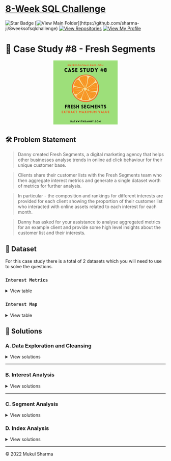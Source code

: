 # [8-Week SQL Challenge](https://8weeksqlchallenge.com/)
![Star Badge](https://img.shields.io/static/v1?label=%F0%9F%8C%9F&message=If%20Useful&style=style=flat&color=BC4E99)
[![View Main Folder](https://img.shields.io/badge/View-Main_Folder-971901?)](https://github.com/sharma-ji/8weeksofsqlchallenge)
[![View Repositories](https://img.shields.io/badge/View-My_Repositories-blue?logo=GitHub)](https://github.com/sharma-ji?tab=repositories)
[![View My Profile](https://img.shields.io/badge/View-My_Profile-green?logo=GitHub)](https://github.com/sharma-ji)


# 🍊 Case Study #8 - Fresh Segments
<p align="center">
<img src="/IMG/org-8.png" width=40% height=40%>


## 🛠️ Problem Statement

> Danny created Fresh Segments, a digital marketing agency that helps other businesses analyse trends in online ad click behaviour for their unique customer base.

> Clients share their customer lists with the Fresh Segments team who then aggregate interest metrics and generate a single dataset worth of metrics for further analysis.

> In particular - the composition and rankings for different interests are provided for each client showing the proportion of their customer list who interacted with online assets related to each interest for each month.

> Danny has asked for your assistance to analyse aggregated metrics for an example client and provide some high level insights about the customer list and their interests.

## 📂 Dataset
For this case study there is a total of 2 datasets which you will need to use to solve the questions.

### **```Interest Metrics```**

<details>
<summary>
View table
</summary>

This table contains information about aggregated interest metrics for a specific major client of Fresh Segments which makes up a large proportion of their customer base.

Each record in this table represents the performance of a specific ```interest_id``` based on the client’s customer base interest measured through clicks and interactions with specific targeted advertising content.

| _month | _year | month_year |	interest_id	| composition |	index_value	| ranking | percentile_ranking |
|--------|-------|------------|-------------|-------------|-------------|---------|--------------------|
| 7	     | 2018	 | 07-2018	  | 32486	    | 11.89	      | 6.19	    | 1	      | 99.86 |
| 7	     | 2018	 | 07-2018	  | 6106	    | 9.93	      | 5.31	    | 2	      | 99.73 |
| 7	     | 2018	 | 07-2018	  | 18923	    | 10.85	      | 5.29	    | 3	      | 99.59 |
| 7	     | 2018	 | 07-2018	  | 6344	    | 10.32	      | 5.1	        | 4 	  | 99.45 |
| 7	     | 2018	 | 07-2018	  | 100	        | 10.77	      | 5.04	    | 5	      | 99.31 |
| 7	     | 2018	 | 07-2018	  | 69	        | 10.82	      | 5.03	    | 6	      | 99.18 |
| 7	     | 2018	 | 07-2018	  | 79	        | 11.21	      | 4.97	    | 7	      | 99.04 |
| 7	     | 2018	 | 07-2018	  | 6111	    | 10.71	      | 4.83	    | 8	      | 98.9 |
| 7	     | 2018	 | 07-2018	  | 6214	    | 9.71	      | 4.83	    | 8	      | 98.9 |
| 7	     | 2018	 | 07-2018	  | 19422	    | 10.11	      | 4.81	    | 10	  | 98.63 |

For example - let’s interpret the first row of the ```interest_metrics``` table together:

| _month | _year | month_year | interest_id	| composition | index_value	| ranking | percentile_ranking | 
|--------|-------|------------|-------------|-------------|-------------|---------|--------------------|
| 7	2018 | 07-2018 | 32486 | 11.89 | 6.19 | 1 | 99.86 |


> In July 2018, the ```composition``` metric is 11.89, meaning that 11.89% of the client’s customer list interacted with the interest ```interest_id = 32486``` - we can link ```interest_id``` to a separate mapping table to find the segment name called “Vacation Rental Accommodation Researchers”

The ```index_value``` is 6.19, means that the ```composition``` value is 6.19x the average composition value for all Fresh Segments clients’ customer for this particular interest in the month of July 2018.

The ```ranking``` and ```percentage_ranking``` relates to the order of ```index_value``` records in each month year.

</details>

### **```Interest Map```**

<details>
<summary>
View table
</summary>

This mapping table links the ```interest_id``` with their relevant interest information. You will need to join this table onto the previous ```interest_details``` table to obtain the ```interest_name``` as well as any details about the summary information.


| id | interest_name | interest_summary	| created_at | last_modified |
|----|---------------|------------------|------------|---------------|
| 1	 | Fitness Enthusiasts | Consumers using fitness tracking apps and websites.	| 2016-05-26 14:57:59 | 2018-05-23 11:30:12
| 2	 | Gamers | Consumers researching game reviews and cheat codes.	| 2016-05-26 14:57:59 | 2018-05-23 11:30:12
| 3	 | Car Enthusiasts | Readers of automotive news and car reviews.	| 2016-05-26 14:57:59 | 2018-05-23 11:30:12
| 4	 | Luxury Retail Researchers | Consumers researching luxury product reviews and gift ideas. | 2016-05-26 14:57:59 | 2018-05-23 11:30:12
| 5	 | Brides & Wedding Planners | People researching wedding ideas and vendors. | 2016-05-26 14:57:59 | 2018-05-23 11:30:12
| 6	 | Vacation Planners | Consumers reading reviews of vacation destinations and accommodations. | 2016-05-26 14:57:59 | 2018-05-23 11:30:13
| 7	 | Motorcycle Enthusiasts | Readers of motorcycle news and reviews. | 2016-05-26 14:57:59 | 2018-05-23 11:30:13
| 8	 | Business News Readers | Readers of online business news content. | 2016-05-26 14:57:59 | 2018-05-23 11:30:12
| 12 | Thrift Store Shoppers | Consumers shopping online for clothing at thrift stores and researching locations. | 2016-05-26 14:57:59 | 2018-03-16 13:14:00
| 13 | Advertising Professionals | People who read advertising industry news. | 2016-05-26 14:57:59 | 2018-05-23 11:30:12
</details>

## 🚀 Solutions
### **A. Data Exploration and Cleansing**

<details>
<summary>
View solutions
</summary>

**Q1. Update the fresh_segments.interest_metrics table by modifying the month_year column to be a date data type with the start of the month**
```sql
ALTER TABLE fresh_segments.interest_metrics
ADD month_year2 DATE;

update fresh_segments.interest_metrics
set month_year2 = date_format(str_to_date(month_year, '%m-%Y'),'%Y-%m-01');
```


**Q2. What is count of records in the fresh_segments.interest_metrics for each month_year value sorted in chronological order (earliest to latest) with the null values appearing first?**
```sql
select month_year2, count(*) from fresh_segments.interest_metrics
group by month_year2
order by month_year2;
```

**Result:**
| month_year2 | count(*) |
|-------------|----------|
| null        | 1        |
| 2018-07-01  | 709      |
| 2018-08-01  | 752      |
| 2018-09-01  | 774      |
| 2018-10-01  | 853      |
| 2018-11-01  | 925      |
| 2018-12-01  | 986      |
| 2019-01-01  | 966      |
| 2019-02-01  | 1072     |
| 2019-03-01  | 1078     |
| 2019-04-01  | 1035     |
| 2019-05-01  | 827      |
| 2019-06-01  | 804      |
| 2019-07-01  | 836      |
| 2019-08-01  | 1062     |

**Q3.  What do you think we should do with these null values in the fresh_segments.interest_metrics**
```sql
SELECT 
 (SUM(CASE WHEN interest_id IS NULL THEN 1 END)*100  /
    COUNT(*)) AS null_pct
FROM fresh_segments.interest_metrics;

DELETE FROM fresh_segments.interest_metrics
WHERE interest_id IS NULL;

SELECT 
 (SUM(CASE WHEN interest_id IS NULL THEN 1 END)*100  /
    COUNT(*)) AS null_pct
FROM fresh_segments.interest_metrics;
```

**Q4. How many interest_id values exist in the fresh_segments.interest_metrics table but not in the fresh_segments.interest_map table? What about the other way around?**
```SQL
with temp_cte as(
select a.*,b.* 
from fresh_segments.interest_metrics a
FULL OUTER JOIN fresh_segments.interest_map b
on a.interest_id = b.id)

select count(*) from temp_cte where id is NULL;
```

**Q5. Summarise the id values in the fresh_segments.interest_map by its total record count in this table**
```sql
SELECT COUNT(*)
FROM fresh_segments.interest_map
```

**Result:**

| count(*) |
|----------|
| 1209     |


**Q6. What sort of table join should we perform for our analysis and why? Check your logic by checking the rows where interest_id = 21246 in your joined output and include all columns from fresh_segments.interest_metrics and all columns from fresh_segments.interest_map except from the id column.**
```sql
select a.*,b.*
from fresh_segments.interest_metrics a
inner join fresh_segments.interest_map b
on a.interest_id = b.id
where a.interest_id = 21246
and a.month_year2 is not NULL;
```

**Result:**

| _month | _year | month_year | interest_id | composition | index_value | ranking | percentile_ranking | month_year2 | id    | interest_name                    | interest_summary                                      | created_at          | last_modified       |
|--------|-------|------------|-------------|-------------|-------------|---------|--------------------|-------------|-------|----------------------------------|-------------------------------------------------------|---------------------|---------------------|
| 4      | 2019  | 04-2019    | 21246       | 1.58        | 0.63        | 1092    | 0.64               | 2019-04-01  | 21246 | Readers of El Salvadoran Content | People reading news from El Salvadoran media sources. | 2018-06-11 17:50:04 | 2018-06-11 17:50:04 |
| 3      | 2019  | 03-2019    | 21246       | 1.75        | 0.67        | 1123    | 1.14               | 2019-03-01  | 21246 | Readers of El Salvadoran Content | People reading news from El Salvadoran media sources. | 2018-06-11 17:50:04 | 2018-06-11 17:50:04 |
| 2      | 2019  | 02-2019    | 21246       | 1.84        | 0.68        | 1109    | 1.07               | 2019-02-01  | 21246 | Readers of El Salvadoran Content | People reading news from El Salvadoran media sources. | 2018-06-11 17:50:04 | 2018-06-11 17:50:04 |
| 1      | 2019  | 01-2019    | 21246       | 2.05        | 0.76        | 954     | 1.95               | 2019-01-01  | 21246 | Readers of El Salvadoran Content | People reading news from El Salvadoran media sources. | 2018-06-11 17:50:04 | 2018-06-11 17:50:04 |
| 12     | 2018  | 12-2018    | 21246       | 1.97        | 0.7         | 983     | 1.21               | 2018-12-01  | 21246 | Readers of El Salvadoran Content | People reading news from El Salvadoran media sources. | 2018-06-11 17:50:04 | 2018-06-11 17:50:04 |
| 11     | 2018  | 11-2018    | 21246       | 2.25        | 0.78        | 908     | 2.16               | 2018-11-01  | 21246 | Readers of El Salvadoran Content | People reading news from El Salvadoran media sources. | 2018-06-11 17:50:04 | 2018-06-11 17:50:04 |
| 10     | 2018  | 10-2018    | 21246       | 1.74        | 0.58        | 855     | 0.23               | 2018-10-01  | 21246 | Readers of El Salvadoran Content | People reading news from El Salvadoran media sources. | 2018-06-11 17:50:04 | 2018-06-11 17:50:04 |
| 9      | 2018  | 09-2018    | 21246       | 2.06        | 0.61        | 774     | 0.77               | 2018-09-01  | 21246 | Readers of El Salvadoran Content | People reading news from El Salvadoran media sources. | 2018-06-11 17:50:04 | 2018-06-11 17:50:04 |
| 8      | 2018  | 08-2018    | 21246       | 2.13        | 0.59        | 765     | 0.26               | 2018-08-01  | 21246 | Readers of El Salvadoran Content | People reading news from El Salvadoran media sources. | 2018-06-11 17:50:04 | 2018-06-11 17:50:04 |
| 7      | 2018  | 07-2018    | 21246       | 2.26        | 0.65        | 722     | 0.96               | 2018-07-01  | 21246 | Readers of El Salvadoran Content | People reading news from El Salvadoran media sources. | 2018-06-11 17:50:04 | 2018-06-11 17:50:04 |


**Q6. Are there any records in your joined table where the month_year value is before the created_at value from the fresh_segments.interest_map table? Do you think these values are valid and why?**
```sql
select a.*,b.*
from fresh_segments.interest_metrics a
inner join fresh_segments.interest_map b
on a.interest_id = b.id
where a.month_year2 < b.created_at
and a.month_year2 is not NULL;
```

**Result:**

> Yes since we started our date with 01 of every MONTH


| _month | _year | month_year | interest_id | composition | index_value | ranking | percentile_ranking | month_year2 | id    | interest_name                                      | interest_summary                                                                                                                                                      | created_at          | last_modified       |
|--------|-------|------------|-------------|-------------|-------------|---------|--------------------|-------------|-------|----------------------------------------------------|-----------------------------------------------------------------------------------------------------------------------------------------------------------------------|---------------------|---------------------|
| 7      | 2018  | 07-2018    | 32704       | 8.04        | 2.27        | 225     | 69.14              | 2018-07-01  | 32704 | Major Airline Customers                            | People visiting sites for major airline brands to plan and view travel itinerary.                                                                                     | 2018-07-06 14:35:04 | 2018-07-06 14:35:04 |
| 7      | 2018  | 07-2018    | 33191       | 3.99        | 2.11        | 283     | 61.18              | 2018-07-01  | 33191 | Online Shoppers                                    | People who spend money online                                                                                                                                         | 2018-07-17 10:40:03 | 2018-07-17 10:46:58 |
| 7      | 2018  | 07-2018    | 32703       | 5.53        | 1.8         | 375     | 48.56              | 2018-07-01  | 32703 | School Supply Shoppers                             | Consumers shopping for classroom supplies for K-12 students.                                                                                                          | 2018-07-06 14:35:04 | 2018-07-06 14:35:04 |
| 7      | 2018  | 07-2018    | 32701       | 4.23        | 1.41        | 483     | 33.74              | 2018-07-01  | 32701 | Womens Equality Advocates                          | People visiting sites advocating for womens equal rights.                                                                                                             | 2018-07-06 14:35:03 | 2018-07-06 14:35:03 |
| 7      | 2018  | 07-2018    | 32705       | 4.38        | 1.34        | 505     | 30.73              | 2018-07-01  | 32705 | Certified Events Professionals                     | Professionals reading industry news and researching products and services for event management.                                                                       | 2018-07-06 14:35:04 | 2018-07-06 14:35:04 |
| 7      | 2018  | 07-2018    | 32702       | 3.56        | 1.18        | 580     | 20.44              | 2018-07-01  | 32702 | Romantics                                          | People reading about romance and researching ideas for planning romantic moments.                                                                                     | 2018-07-06 14:35:04 | 2018-07-06 14:35:04 |
| 8      | 2018  | 08-2018    | 34465       | 3.34        | 2.34        | 12      | 98.44              | 2018-08-01  | 34465 | Toronto Blue Jays Fans                             | People reading news about the Toronto Blue Jays and watching games. These consumers are more likely to spend money on team gear.                                      | 2018-08-15 18:00:04 | 2018-08-15 18:00:04 |
| 8      | 2018  | 08-2018    | 34463       | 3.06        | 2.1         | 36      | 95.31              | 2018-08-01  | 34463 | Boston Red Sox Fans                                | People reading news about the Boston Red Sox and watching games. These consumers are more likely to spend money on team gear.                                         | 2018-08-15 18:00:04 | 2018-08-15 18:00:04 |
| 8      | 2018  | 08-2018    | 34464       | 3           | 1.91        | 57      | 92.57              | 2018-08-01  | 34464 | New York Yankees Fans                              | People reading news about the New York Yankees and watching games. These consumers are more likely to spend money on team gear.                                       | 2018-08-15 18:00:04 | 2018-08-15 18:00:04 |
| 8      | 2018  | 08-2018    | 33959       | 2.54        | 1.86        | 67      | 91.26              | 2018-08-01  | 33959 | Boston Bruins Fans                                 | People reading news about the Boston Bruins and watching games. These consumers are more likely to spend money on team gear.                                          | 2018-08-02 16:05:03 | 2018-08-02 16:05:03 |
| 8      | 2018  | 08-2018    | 34469       | 4.54        | 1.84        | 68      | 91.13              | 2018-08-01  | 34469 | Jazz Festival Enthusiasts                          | People researching and planning to attend jazz music festivals.                                                                                                       | 2018-08-15 18:00:04 | 2018-08-15 18:00:04 |
| 8      | 2018  | 08-2018    | 33971       | 4.92        | 1.81        | 74      | 90.35              | 2018-08-01  | 33971 | Sun Protection Shoppers                            | Consumers comparing brands and shopping for sun protection products.                                                                                                  | 2018-08-02 16:05:05 | 2018-08-02 16:05:05 |
| 8      | 2018  | 08-2018    | 34462       | 2.73        | 1.73        | 97      | 87.35              | 2018-08-01  | 34462 | Baltimore Orioles Fans                             | People reading news about the Baltimore Orioles and watching games. These consumers are more likely to spend money on team gear.                                      | 2018-08-15 18:00:03 | 2018-08-15 18:00:03 |
| 8      | 2018  | 08-2018    | 34082       | 3.45        | 1.7         | 107     | 86.05              | 2018-08-01  | 34082 | New England Patriots Fans                          | People reading news about the New England Patriots and watching games. These consumers are more likely to spend money on team gear.                                   | 2018-08-07 17:10:04 | 2018-08-07 17:10:04 |
| 8      | 2018  | 08-2018    | 34574       | 2.99        | 1.69        | 111     | 85.53              | 2018-08-01  | 34574 | F1 Racing Enthusiasts                              | People visiting websites and reading articles about F1 racing.                                                                                                        | 2018-08-17 10:50:03 | 2018-08-17 10:50:03 |
| 8      | 2018  | 08-2018    | 33960       | 2.68        | 1.67        | 118     | 84.62              | 2018-08-01  | 33960 | Chicago Blackhawks Fans                            | People reading news about the Chicago Blackhawks and watching games. These consumers are more likely to spend money on team gear.                                     | 2018-08-02 16:05:03 | 2018-08-02 16:05:03 |
| 8      | 2018  | 08-2018    | 33967       | 2.85        | 1.63        | 131     | 82.92              | 2018-08-01  | 33967 | New York Rangers Fans                              | People reading news about the New York Rangers and watching games. These consumers are more likely to spend money on team gear.                                       | 2018-08-02 16:05:04 | 2018-08-02 16:05:04 |
| 8      | 2018  | 08-2018    | 34461       | 3.31        | 1.53        | 176     | 77.05              | 2018-08-01  | 34461 | Jazz Music Fans                                    | People reading about jazz music and musicians.                                                                                                                        | 2018-08-15 18:00:03 | 2018-08-15 18:00:03 |
| 8      | 2018  | 08-2018    | 34466       | 2.41        | 1.52        | 182     | 76.27              | 2018-08-01  | 34466 | Detroit Tigers Fans                                | People reading news about the Detroit Tigers and watching games. These consumers are more likely to spend money on team gear.                                         | 2018-08-15 18:00:04 | 2018-08-15 18:00:04 |
| 8      | 2018  | 08-2018    | 33963       | 2.38        | 1.52        | 182     | 76.27              | 2018-08-01  | 33963 | Denver Broncos Fans                                | People reading news about the Denver Broncos and watching games. These consumers are more likely to spend money on team gear.                                         | 2018-08-02 16:05:04 | 2018-08-02 16:05:04 |
| 8      | 2018  | 08-2018    | 33969       | 2.59        | 1.52        | 182     | 76.27              | 2018-08-01  | 33969 | Pittsburgh Penguins Fans                           | People reading news about the Pittsburgh Penguins and watching games. These consumers are more likely to spend money on team gear.                                    | 2018-08-02 16:05:04 | 2018-08-02 16:05:04 |
| 8      | 2018  | 08-2018    | 34077       | 4.52        | 1.5         | 199     | 74.05              | 2018-08-01  | 34077 | Candy Shoppers                                     | Consumers researching candy companies and purchasing candy online.                                                                                                    | 2018-08-07 17:10:03 | 2018-08-07 17:10:03 |
| 8      | 2018  | 08-2018    | 33961       | 2.3         | 1.49        | 205     | 73.27              | 2018-08-01  | 33961 | Detroit Red Wings Fans                             | People reading news about the Detroit Red Wings and watching games. These consumers are more likely to spend money on team gear.                                      | 2018-08-02 16:05:04 | 2018-08-02 16:05:04 |
| 8      | 2018  | 08-2018    | 34459       | 3.32        | 1.48        | 216     | 71.84              | 2018-08-01  | 34459 | Coffee Bean Shoppers                               | Consumers researching coffee brands and purchasing coffee beans.                                                                                                      | 2018-08-15 18:00:03 | 2018-08-15 18:00:03 |
| 8      | 2018  | 08-2018    | 34084       | 2.3         | 1.46        | 228     | 70.27              | 2018-08-01  | 34084 | New York Jets Fans                                 | People reading news about the New York Jets and watching games. These consumers are more likely to spend money on team gear.                                          | 2018-08-07 17:10:04 | 2018-08-07 17:10:04 |
| 8      | 2018  | 08-2018    | 34088       | 3.5         | 1.41        | 260     | 66.1               | 2018-08-01  | 34088 | Soda Drinkers                                      | Consumers researching soda companies and purchasing soda online.                                                                                                      | 2018-08-07 17:10:04 | 2018-08-07 17:10:04 |
| 8      | 2018  | 08-2018    | 34086       | 2.71        | 1.41        | 260     | 66.1               | 2018-08-01  | 34086 | Pittsburgh Steelers Fans                           | People reading news about the Pittsburgh Steelers and watching games. These consumers are more likely to spend money on team gear.                                    | 2018-08-07 17:10:04 | 2018-08-07 17:10:04 |
| 8      | 2018  | 08-2018    | 34468       | 3.49        | 1.36        | 294     | 61.67              | 2018-08-01  | 34468 | Hard Rock Hotel & Casino Trip Planners             | Consumers comparing and booking accommodations at Hard Rock Hotels and Casinos.                                                                                       | 2018-08-15 18:00:04 | 2018-08-15 18:00:04 |
| 8      | 2018  | 08-2018    | 33970       | 2.38        | 1.34        | 313     | 59.19              | 2018-08-01  | 33970 | San Antonio Spurs Fans                             | People reading news about the San Antonio Spurs and watching games. These consumers are more likely to spend money on team gear.                                      | 2018-08-02 16:05:04 | 2018-08-02 16:05:04 |
| 8      | 2018  | 08-2018    | 34467       | 3.39        | 1.32        | 336     | 56.19              | 2018-08-01  | 34467 | Little Rock Trip Planners                          | People researching attractions and accommodations in Little Rock, Arkansas. These consumers are more likely to spend money on flights, hotels, and local attractions. | 2018-08-15 18:00:04 | 2018-08-15 18:00:04 |
| 8      | 2018  | 08-2018    | 33966       | 2.39        | 1.3         | 360     | 53.06              | 2018-08-01  | 33966 | New York Knicks Fans                               | People reading news about the New York Knicks and watching games. These consumers are more likely to spend money on team gear.                                        | 2018-08-02 16:05:04 | 2018-08-02 16:05:04 |
| 8      | 2018  | 08-2018    | 33964       | 2.35        | 1.3         | 360     | 53.06              | 2018-08-01  | 33964 | Milwaukee Bucks Fans                               | People reading news about the Milwaukee Bucks and watching games. These consumers are more likely to spend money on team gear.                                        | 2018-08-02 16:05:04 | 2018-08-02 16:05:04 |
| 8      | 2018  | 08-2018    | 34083       | 2.12        | 1.29        | 371     | 51.63              | 2018-08-01  | 34083 | New York Giants Fans                               | People reading news about the New York Giants and watching games. These consumers are more likely to spend money on team gear.                                        | 2018-08-07 17:10:04 | 2018-08-07 17:10:04 |
| 8      | 2018  | 08-2018    | 34079       | 2.2         | 1.28        | 378     | 50.72              | 2018-08-01  | 34079 | Detroit Lions Fans                                 | People reading news about the Detroit Lions and watching games. These consumers are more likely to spend money on team gear.                                          | 2018-08-07 17:10:03 | 2018-08-07 17:10:03 |
| 8      | 2018  | 08-2018    | 34078       | 3.67        | 1.24        | 413     | 46.15              | 2018-08-01  | 34078 | Cookie Eaters                                      | Consumers researching cookie companies and purchasing cookies online.                                                                                                 | 2018-08-07 17:10:03 | 2018-08-07 17:10:03 |
| 8      | 2018  | 08-2018    | 34087       | 2.01        | 1.24        | 413     | 46.15              | 2018-08-01  | 34087 | San Francisco 49ers Fans                           | People reading news about the San Francisco 49ers and watching games. These consumers are more likely to spend money on team gear.                                    | 2018-08-07 17:10:04 | 2018-08-07 17:10:04 |
| 8      | 2018  | 08-2018    | 33972       | 2.1         | 1.21        | 438     | 42.89              | 2018-08-01  | 33972 | Toronto Raptors Fans                               | People reading news about the Toronto Raptors and watching games. These consumers are more likely to spend money on team gear.                                        | 2018-08-02 16:05:05 | 2018-08-02 16:05:05 |
| 8      | 2018  | 08-2018    | 33965       | 2.23        | 1.15        | 489     | 36.25              | 2018-08-01  | 33965 | Minnesota Timberwolves Fans                        | People reading news about the Minnesota Timberwolves and watching games. These consumers are more likely to spend money on team gear.                                 | 2018-08-02 16:05:04 | 2018-08-02 16:05:04 |
| 8      | 2018  | 08-2018    | 34085       | 1.96        | 1.14        | 500     | 34.81              | 2018-08-01  | 34085 | Oakland Raiders Fans                               | People reading news about the Oakland Raiders and watching games. These consumers are more likely to spend money on team gear.                                        | 2018-08-07 17:10:04 | 2018-08-07 17:10:04 |
| 8      | 2018  | 08-2018    | 34460       | 2.55        | 1.13        | 509     | 33.64              | 2018-08-01  | 34460 | Ice Cream Shoppers                                 | Consumers researching ice cream brands and purchasing ice cream products.                                                                                             | 2018-08-15 18:00:03 | 2018-08-15 18:00:03 |
| 8      | 2018  | 08-2018    | 33968       | 2.15        | 1.12        | 517     | 32.59              | 2018-08-01  | 33968 | Oklahoma City Thunder Fans                         | People reading news about the Oklahoma City Thunder and watching games. These consumers are more likely to spend money on team gear.                                  | 2018-08-02 16:05:04 | 2018-08-02 16:05:04 |
| 8      | 2018  | 08-2018    | 34276       | 2.86        | 1.1         | 541     | 29.47              | 2018-08-01  | 34276 | Romance Movie and TV enthusiasts                   | Consumers researching popular romance movies and TV shows.                                                                                                            | 2018-08-13 13:35:02 | 2018-08-13 13:35:02 |
| 8      | 2018  | 08-2018    | 34081       | 1.73        | 1.07        | 565     | 26.34              | 2018-08-01  | 34081 | Miami Dolphins Fans                                | People reading news about the Miami Dolphins and watching games. These consumers are more likely to spend money on team gear.                                         | 2018-08-07 17:10:03 | 2018-08-07 17:10:03 |
| 8      | 2018  | 08-2018    | 33962       | 1.7         | 1.06        | 578     | 24.64              | 2018-08-01  | 33962 | Chicago Bears Fans                                 | People reading news about the Chicago Bears and watching games. These consumers are more likely to spend money on team gear.                                          | 2018-08-02 16:05:04 | 2018-08-02 16:05:04 |
| 8      | 2018  | 08-2018    | 34471       | 2.59        | 0.95        | 657     | 14.34              | 2018-08-01  | 34471 | Cabin Rental Researchers                           | People researching and booking cabin rentals accommodations.                                                                                                          | 2018-08-15 18:00:04 | 2018-08-15 18:00:04 |
| 8      | 2018  | 08-2018    | 34470       | 2.4         | 0.92        | 675     | 11.99              | 2018-08-01  | 34470 | Drive-In Theater Enthusiasts                       | People researching the history of drive-in theaters and buying movie tickets.                                                                                         | 2018-08-15 18:00:04 | 2018-08-15 18:00:04 |
| 8      | 2018  | 08-2018    | 33958       | 1.88        | 0.73        | 740     | 3.52               | 2018-08-01  | 33958 | Astrology Enthusiasts                              | People reading daily horoscopes and astrology content.                                                                                                                | 2018-08-02 16:05:03 | 2018-08-02 16:05:03 |
| 9      | 2018  | 09-2018    | 35904       | 5.19        | 2.34        | 11      | 98.59              | 2018-09-01  | 35904 | Utility Workwear Shoppers                          | Customers shopping for clothes and shoes from utility workwear brands.                                                                                                | 2018-09-05 18:10:04 | 2018-09-05 18:10:04 |
| 9      | 2018  | 09-2018    | 35903       | 5.23        | 2.14        | 26      | 96.67              | 2018-09-01  | 35903 | Trendy Denim Shoppers                              | Customers shopping for denim from trendsetting brands.                                                                                                                | 2018-09-05 18:10:03 | 2018-09-05 18:10:03 |
| 9      | 2018  | 09-2018    | 35953       | 4.17        | 1.75        | 80      | 89.74              | 2018-09-01  | 35953 | Kitchen and Bath Professionals                     | Professionals reading industry news and researching products and services for kitchen and bathroom construction and design.                                           | 2018-09-06 16:55:03 | 2018-09-06 16:55:03 |
| 9      | 2018  | 09-2018    | 36020       | 4.21        | 1.54        | 151     | 80.64              | 2018-09-01  | 36020 | Architects                                         | Professionals reading industry news and researching architecture products and services.                                                                               | 2018-09-07 15:00:03 | 2018-09-07 15:00:03 |
| 9      | 2018  | 09-2018    | 35905       | 3.49        | 1.4         | 235     | 69.87              | 2018-09-01  | 35905 | Athleisure Shoppers                                | Customers shopping for clothes and accessories from athleisure and fitness brands.                                                                                    | 2018-09-05 18:10:04 | 2018-09-05 18:10:04 |
| 9      | 2018  | 09-2018    | 35906       | 2.74        | 1.26        | 362     | 53.59              | 2018-09-01  | 35906 | MS Information Researchers                         | People researching multiple sclerosis treatments and charities.                                                                                                       | 2018-09-05 18:15:03 | 2018-09-05 18:15:03 |
| 9      | 2018  | 09-2018    | 35932       | 2.03        | 0.84        | 714     | 8.46               | 2018-09-01  | 35932 | Easter Decorations and Candy Shoppers              | Consumers shopping for Easter decorations and candy.                                                                                                                  | 2018-09-06 11:40:04 | 2018-09-14 16:47:29 |
| 9      | 2018  | 09-2018    | 36343       | 1.89        | 0.8         | 736     | 5.64               | 2018-09-01  | 36343 | Computer Processor and Data Center Decision Makers | Professionals reading industry news and researching products and services for computer processing and data center storage.                                            | 2018-09-14 14:35:03 | 2018-09-14 14:35:03 |
| 10     | 2018  | 10-2018    | 37875       | 5.6         | 2.6         | 11      | 98.72              | 2018-10-01  | 37875 | Vermont Trip Planners                              | People researching attractions and accommodations in Vermont. These consumers are more likely to spend money on flights, hotels, and local attractions.               | 2018-10-03 14:15:03 | 2018-10-03 14:15:03 |
| 10     | 2018  | 10-2018    | 38356       | 4.08        | 1.96        | 79      | 90.78              | 2018-10-01  | 38356 | Grateful Dead Fans                                 | People reading about the Grateful Dead, their music, and similar musicians.                                                                                           | 2018-10-11 12:20:04 | 2018-10-11 12:20:04 |
| 10     | 2018  | 10-2018    | 37874       | 4.1         | 1.86        | 111     | 87.05              | 2018-10-01  | 37874 | Spain Trip Planners                                | People researching attractions and accommodations in Spain. These consumers are more likely to spend money on flights, hotels, and local attractions.                 | 2018-10-03 14:15:03 | 2018-10-03 14:15:03 |
| 10     | 2018  | 10-2018    | 37880       | 4.46        | 1.71        | 171     | 80.05              | 2018-10-01  | 37880 | Solitaire Players                                  | People playing solitaire and card games online.                                                                                                                       | 2018-10-03 14:15:04 | 2018-10-03 14:15:04 |
| 10     | 2018  | 10-2018    | 38357       | 3.41        | 1.64        | 215     | 74.91              | 2018-10-01  | 38357 | Jam Band Festival Fans                             | People researching and planning to attend jam band music festivals.                                                                                                   | 2018-10-11 12:20:04 | 2018-10-11 12:20:04 |
| 10     | 2018  | 10-2018    | 38360       | 3.25        | 1.62        | 223     | 73.98              | 2018-10-01  | 38360 | Northeastern Voters                                | People researching voter registration options and political issues for voters in Northeastern states.                                                                 | 2018-10-11 12:20:05 | 2018-10-11 12:20:05 |
| 10     | 2018  | 10-2018    | 38355       | 3.16        | 1.61        | 228     | 73.4               | 2018-10-01  | 38355 | Private Jet Traveler                               | People researching and booking private jet travel accommodations.                                                                                                     | 2018-10-11 12:20:04 | 2018-10-11 12:20:04 |
| 10     | 2018  | 10-2018    | 37883       | 3.63        | 1.58        | 254     | 70.36              | 2018-10-01  | 37883 | Shapewear & Leggings Shoppers                      | Consumers shopping for leggings and shapewear apparel.                                                                                                                | 2018-10-03 14:15:04 | 2018-10-03 14:15:04 |
| 10     | 2018  | 10-2018    | 38353       | 3.53        | 1.55        | 281     | 67.21              | 2018-10-01  | 38353 | Netherlands Trip Planners                          | People researching attractions and accommodations in the Netherlands. These consumers are more likely to spend money on flights, hotels, and local attractions.       | 2018-10-11 12:20:04 | 2018-10-11 12:20:04 |
| 10     | 2018  | 10-2018    | 38368       | 6.76        | 1.55        | 281     | 67.21              | 2018-10-01  | 38368 | Volvo Vehicle Shoppers                             | People researching and comparing Volvo vehicles. These consumers are more likely to spend money on a new or used car.                                                 | 2018-10-11 12:30:03 | 2018-10-11 12:30:03 |
| 10     | 2018  | 10-2018    | 37879       | 4.25        | 1.54        | 291     | 66.04              | 2018-10-01  | 37879 | Chess Enthusiasts                                  | People researching chess techniques and playing chess online.                                                                                                         | 2018-10-03 14:15:04 | 2018-10-03 14:15:04 |
| 10     | 2018  | 10-2018    | 38362       | 3.16        | 1.48        | 338     | 60.56              | 2018-10-01  | 38362 | South Atlantic Voters                              | People researching voter registration options and political issues for voters in South Atlantic states.                                                               | 2018-10-11 12:20:05 | 2018-10-11 12:20:05 |
| 10     | 2018  | 10-2018    | 38364       | 2.73        | 1.46        | 362     | 57.76              | 2018-10-01  | 38364 | Southern Central Voters                            | People researching voter registration options and political issues for voters in Southern Central states.                                                             | 2018-10-11 12:20:05 | 2018-10-11 12:20:05 |
| 10     | 2018  | 10-2018    | 38351       | 3.02        | 1.43        | 393     | 54.14              | 2018-10-01  | 38351 | Xtreme Sports Fans                                 | People reading news about professional xtreme sports and purchasing gear.                                                                                             | 2018-10-11 12:20:04 | 2019-01-16 09:11:30 |
| 10     | 2018  | 10-2018    | 38283       | 3.16        | 1.39        | 425     | 50.41              | 2018-10-01  | 38283 | Womens Subscription Box Shoppers                   | Consumers researching and purchasing subscription boxes for womens products and accessories.                                                                          | 2018-10-10 15:20:04 | 2018-10-10 15:20:04 |
| 10     | 2018  | 10-2018    | 37887       | 3.08        | 1.38        | 430     | 49.82              | 2018-10-01  | 37887 | Gift Givers                                        | Consumers shopping for gift cards and other gifts.                                                                                                                    | 2018-10-03 14:45:03 | 2018-10-03 14:45:03 |
| 10     | 2018  | 10-2018    | 38365       | 2.64        | 1.35        | 470     | 45.16              | 2018-10-01  | 38365 | Midwestern Voters                                  | People researching voter registration options and political issues for voters in Midwestern states.                                                                   | 2018-10-11 12:20:05 | 2018-10-11 12:20:05 |
| 10     | 2018  | 10-2018    | 38354       | 2.71        | 1.34        | 492     | 42.59              | 2018-10-01  | 38354 | Train Travelers                                    | People researching and booking train travel accommodations.                                                                                                           | 2018-10-11 12:20:04 | 2018-10-11 12:20:04 |
| 10     | 2018  | 10-2018    | 38359       | 3.12        | 1.33        | 500     | 41.66              | 2018-10-01  | 38359 | Christian Voters                                   | People researching political issues for Christian voters.                                                                                                             | 2018-10-11 12:20:05 | 2018-10-11 12:20:05 |
| 10     | 2018  | 10-2018    | 37876       | 2.25        | 1.32        | 511     | 40.37              | 2018-10-01  | 37876 | Jamband Fans                                       | People reading about jamband music and culture.                                                                                                                       | 2018-10-03 14:15:03 | 2018-10-03 14:15:03 |
| 10     | 2018  | 10-2018    | 38367       | 2.28        | 1.3         | 537     | 37.34              | 2018-10-01  | 38367 | Tea Party Policy Supporters                        | People researching political issues for Tea Party supporters.                                                                                                         | 2018-10-11 12:20:05 | 2018-10-11 12:20:05 |
| 10     | 2018  | 10-2018    | 38366       | 2.89        | 1.28        | 548     | 36.06              | 2018-10-01  | 38366 | Green Party Policy Supporters                      | People researching political issues for Green Party supporters.                                                                                                       | 2018-10-11 12:20:05 | 2018-10-11 12:20:05 |
| 10     | 2018  | 10-2018    | 37877       | 2.19        | 1.28        | 548     | 36.06              | 2018-10-01  | 37877 | Dallas Mavericks Fans                              | People reading news about the Dallas Mavericks and watching games. These consumers are more likely to spend money on team gear.                                       | 2018-10-03 14:15:03 | 2018-10-03 14:15:03 |
| 10     | 2018  | 10-2018    | 38363       | 2.52        | 1.27        | 562     | 34.42              | 2018-10-01  | 38363 | Southeastern Voters                                | People researching voter registration options and political issues for voters in Southeastern states.                                                                 | 2018-10-11 12:20:05 | 2018-10-11 12:20:05 |
| 10     | 2018  | 10-2018    | 38284       | 2.42        | 1.26        | 570     | 33.49              | 2018-10-01  | 38284 | Portuguese Food Enthusiasts                        | People reading about Portuguese food and researching recipes.                                                                                                         | 2018-10-10 15:20:04 | 2018-10-10 15:20:04 |
| 10     | 2018  | 10-2018    | 37878       | 2.09        | 1.23        | 593     | 30.81              | 2018-10-01  | 37878 | New Orleans Pelicans Fans                          | People reading news about the New Orleans Pelicans and watching games. These consumers are more likely to spend money on team gear.                                   | 2018-10-03 14:15:03 | 2018-10-03 14:15:03 |
| 10     | 2018  | 10-2018    | 37882       | 2.57        | 1.23        | 593     | 30.81              | 2018-10-01  | 37882 | Home Aquarium Enthusiasts                          | Consumers researching or purchasing home aquarium products and services.                                                                                              | 2018-10-03 14:15:04 | 2018-10-03 14:15:04 |
| 10     | 2018  | 10-2018    | 38352       | 2.28        | 1.23        | 593     | 30.81              | 2018-10-01  | 38352 | Lawn and Home Pest Control Researchers             | Consumers researching lawn and home pest control products and techniques.                                                                                             | 2018-10-11 12:20:04 | 2018-10-11 12:20:04 |
| 10     | 2018  | 10-2018    | 37881       | 2.28        | 1.21        | 618     | 27.89              | 2018-10-01  | 37881 | Trivia Enthusiasts                                 | People researching trivia facts and playing trivia games online.                                                                                                      | 2018-10-03 14:15:04 | 2018-10-03 14:15:04 |
| 10     | 2018  | 10-2018    | 38350       | 2.2         | 1.2         | 630     | 26.49              | 2018-10-01  | 38350 | Indian Food Enthusiasts                            | People reading about Indian food and researching recipes.                                                                                                             | 2018-10-11 12:20:04 | 2018-10-11 12:20:04 |
| 10     | 2018  | 10-2018    | 38361       | 2.36        | 1.15        | 676     | 21.12              | 2018-10-01  | 38361 | Mid-Atlantic Voters                                | People researching voter registration options and political issues for voters in Mid-Atlantic states.                                                                 | 2018-10-11 12:20:05 | 2018-10-11 12:20:05 |
| 10     | 2018  | 10-2018    | 38358       | 2.21        | 1.07        | 731     | 14.7               | 2018-10-01  | 38358 | Off the Grid Living Enthusiasts                    | People researching living off the grid and shopping for products and equipment.                                                                                       | 2018-10-11 12:20:04 | 2018-10-11 12:20:04 |
| 11     | 2018  | 11-2018    | 40439       | 5.39        | 2.67        | 9       | 99.03              | 2018-11-01  | 40439 | Ski and Snowboard Apparel Shoppers                 | Consumers shopping for winter clothing from ski and snowboarding apparel brands.                                                                                      | 2018-11-09 15:45:04 | 2018-11-09 15:45:04 |
| 11     | 2018  | 11-2018    | 40183       | 4.88        | 2.37        | 28      | 96.98              | 2018-11-01  | 40183 | Canoeing and Kayaking Enthusiasts                  | People reading about canoeing and kayaking news and destinations.                                                                                                     | 2018-11-02 17:10:04 | 2019-01-16 09:11:30 |
| 11     | 2018  | 11-2018    | 40184       | 3.34        | 1.88        | 109     | 88.25              | 2018-11-01  | 40184 | Scuba Diving Enthusiasts                           | People reading about scuba diving news and destinations.                                                                                                              | 2018-11-02 17:10:04 | 2019-01-16 09:11:30 |
| 11     | 2018  | 11-2018    | 40682       | 2.97        | 1.83        | 130     | 85.99              | 2018-11-01  | 40682 | Ergonomic Office Supplies Shoppers                 | Consumers shopping for ergonomic desk and office supply products.                                                                                                     | 2018-11-14 12:30:04 | 2018-11-14 12:30:04 |
| 11     | 2018  | 11-2018    | 40685       | 2.62        | 1.74        | 173     | 81.36              | 2018-11-01  | 40685 | Rodeo Enthusiasts                                  | People researching and planning to attend local rodeos.                                                                                                               | 2018-11-14 12:30:04 | 2019-01-16 09:11:30 |
| 11     | 2018  | 11-2018    | 40683       | 2.4         | 1.74        | 173     | 81.36              | 2018-11-01  | 40683 | Aviation Enthusiasts                               | People reading about aircrafts and flying and joining aviation communities.                                                                                           | 2018-11-14 12:30:04 | 2018-11-14 12:30:04 |
| 11     | 2018  | 11-2018    | 40190       | 3.02        | 1.62        | 241     | 74.03              | 2018-11-01  | 40190 | Luxury Watch Shoppers                              | Consumers shopping for watches from luxury brands.                                                                                                                    | 2018-11-02 17:10:05 | 2018-11-02 17:10:05 |
| 11     | 2018  | 11-2018    | 40697       | 2.78        | 1.58        | 270     | 70.91              | 2018-11-01  | 40697 | Santa Cruz Trip Planners                           | People researching attractions and accommodations in Santa Cruz. These consumers are more likely to spend money on travel and local attractions.                      | 2018-11-14 12:30:05 | 2018-11-14 12:30:05 |
| 11     | 2018  | 11-2018    | 40437       | 2.74        | 1.56        | 283     | 69.5               | 2018-11-01  | 40437 | Podcast Listeners                                  | People visiting sites about podcasts and reading or listening to content from popular podcasts.                                                                       | 2018-11-09 15:40:05 | 2018-11-09 15:40:05 |
| 11     | 2018  | 11-2018    | 40192       | 3.04        | 1.54        | 308     | 66.81              | 2018-11-01  | 40192 | Rome Trip Planners                                 | People researching attractions and accommodations in Rome. These consumers are more likely to spend money on travel and local attractions.                            | 2018-11-02 17:10:05 | 2018-11-02 17:10:05 |
| 11     | 2018  | 11-2018    | 40525       | 3.33        | 1.5         | 345     | 62.82              | 2018-11-01  | 40525 | Hospital Executives                                | Professionals reading industry news and researching products and services for hospital executives.                                                                    | 2018-11-12 17:30:04 | 2018-11-12 17:30:04 |
| 11     | 2018  | 11-2018    | 40691       | 2.58        | 1.48        | 362     | 60.99              | 2018-11-01  | 40691 | Poetry Readers                                     | People searching online for poetry.                                                                                                                                   | 2018-11-14 12:30:05 | 2018-11-14 12:30:05 |
| 11     | 2018  | 11-2018    | 40191       | 3.21        | 1.48        | 362     | 60.99              | 2018-11-01  | 40191 | Revolutionary War History Buffs                    | People reading about the history of the American Revolutionary War.                                                                                                   | 2018-11-02 17:10:05 | 2018-11-02 17:10:05 |
| 11     | 2018  | 11-2018    | 40690       | 2.17        | 1.48        | 362     | 60.99              | 2018-11-01  | 40690 | Business Book Readers                              | People searching online for books and content about business.                                                                                                         | 2018-11-14 12:30:04 | 2018-11-14 12:30:04 |
| 11     | 2018  | 11-2018    | 40698       | 2.1         | 1.48        | 362     | 60.99              | 2018-11-01  | 40698 | GMC Vehicle Shopper                                | People researching and comparing GMC vehicles. These consumers are more likely to spend money on a new or used car.                                                   | 2018-11-14 12:30:05 | 2018-11-14 12:30:05 |
| 11     | 2018  | 11-2018    | 40688       | 2.2         | 1.47        | 381     | 58.94              | 2018-11-01  | 40688 | Legal News Readers                                 | People reading news about law and the latest legal cases.                                                                                                             | 2018-11-14 12:30:04 | 2018-11-14 12:30:04 |
| 11     | 2018  | 11-2018    | 40436       | 3.02        | 1.47        | 381     | 58.94              | 2018-11-01  | 40436 | Egypt Trip Planners                                | People researching attractions and accommodations in Egypt. These consumers are more likely to spend money on travel and local attractions.                           | 2018-11-09 15:40:05 | 2018-11-09 15:40:05 |
| 11     | 2018  | 11-2018    | 40438       | 2.58        | 1.44        | 409     | 55.93              | 2018-11-01  | 40438 | iPhone Users                                       | Consumers shopping for products and services for their iPhones.                                                                                                       | 2018-11-09 15:40:05 | 2018-11-09 15:40:05 |
| 11     | 2018  | 11-2018    | 40434       | 2.94        | 1.43        | 423     | 54.42              | 2018-11-01  | 40434 | History Buffs                                      | People reading general history facts.                                                                                                                                 | 2018-11-09 15:40:04 | 2018-11-09 15:40:04 |
| 11     | 2018  | 11-2018    | 40700       | 1.94        | 1.42        | 439     | 52.69              | 2018-11-01  | 40700 | Speedway Event Enthusiasts                         | People researching and planning to attend speedway events.                                                                                                            | 2018-11-14 12:30:06 | 2019-01-16 09:11:30 |
| 11     | 2018  | 11-2018    | 40435       | 3.19        | 1.39        | 468     | 49.57              | 2018-11-01  | 40435 | World War One History Buffs                        | People reading about the history of World War I.                                                                                                                      | 2018-11-09 15:40:05 | 2018-11-09 15:40:05 |
| 11     | 2018  | 11-2018    | 40187       | 2.45        | 1.34        | 519     | 44.07              | 2018-11-01  | 40187 | Organic Food Eaters                                | Consumer reading about organic foods and researching organic food recipes.                                                                                            | 2018-11-02 17:10:04 | 2018-11-02 17:10:04 |
| 11     | 2018  | 11-2018    | 40193       | 2.43        | 1.34        | 519     | 44.07              | 2018-11-01  | 40193 | Myrtle Beach Trip Planners                         | People researching attractions and accommodations in Myrtle Beach. These consumers are more likely to spend money on travel and local attractions.                    | 2018-11-02 17:10:05 | 2018-11-02 17:10:05 |
| 11     | 2018  | 11-2018    | 40195       | 3.06        | 1.33        | 531     | 42.78              | 2018-11-01  | 40195 | U.S. History Buffs                                 | People reading about the history of the United States of America.                                                                                                     | 2018-11-02 17:10:05 | 2018-11-02 17:10:05 |
| 11     | 2018  | 11-2018    | 40189       | 2.77        | 1.32        | 545     | 41.27              | 2018-11-01  | 40189 | Native American Culture Enthusiasts                | People reading about Native American culture and traditions.                                                                                                          | 2018-11-02 17:10:04 | 2018-11-02 17:10:04 |
| 11     | 2018  | 11-2018    | 40188       | 2.3         | 1.29        | 580     | 37.5               | 2018-11-01  | 40188 | Civil War History Buff                             | People reading about the history of the American Civil War.                                                                                                           | 2018-11-02 17:10:04 | 2018-11-02 17:10:04 |
| 11     | 2018  | 11-2018    | 40194       | 1.57        | 0.99        | 834     | 10.13              | 2018-11-01  | 40194 | Detroit Pistons Fans                               | People reading news about the Detroit Pistons and watching games. These consumers are more likely to spend money on team gear.                                        | 2018-11-02 17:10:05 | 2018-11-02 17:10:05 |
| 12     | 2018  | 12-2018    | 41548       | 10.46       | 4.42        | 1       | 99.9               | 2018-12-01  | 41548 | Winter Apparel Shoppers                            | Consumers shopping for winter clothing from popular apparel brands.                                                                                                   | 2018-12-03 11:10:04 | 2018-12-03 11:10:04 |
| 12     | 2018  | 12-2018    | 42203       | 6.09        | 3.41        | 2       | 99.8               | 2018-12-01  | 42203 | Fitness Activity Tracker Users                     | People using health and fitness activity trackers.                                                                                                                    | 2018-12-13 20:00:00 | 2019-01-31 12:40:53 |
| 12     | 2018  | 12-2018    | 41854       | 4.54        | 2.92        | 7       | 99.3               | 2018-12-01  | 41854 | Swimming Enthusiasts                               | People reading about swim lessons and swimming competitions.                                                                                                          | 2018-12-07 11:50:04 | 2019-01-16 09:11:30 |
| 12     | 2018  | 12-2018    | 41856       | 3.8         | 2.02        | 84      | 91.56              | 2018-12-01  | 41856 | Chocolate Lovers                                   | Consumers researching chocolate companies and purchasing chocolates and desserts.                                                                                     | 2018-12-07 11:50:04 | 2018-12-07 11:50:04 |
| 12     | 2018  | 12-2018    | 41551       | 3.03        | 1.66        | 237     | 76.18              | 2018-12-01  | 41551 | Cookie Recipe Researchers                          | People researching cookie and dessert recipes and baking techniques.                                                                                                  | 2018-12-03 11:10:05 | 2018-12-03 11:10:05 |
| 12     | 2018  | 12-2018    | 41552       | 3.7         | 1.65        | 243     | 75.58              | 2018-12-01  | 41552 | Restaurant Menu Researchers                        | Consumers researching menus for local and chain restaurants.                                                                                                          | 2018-12-03 11:10:05 | 2018-12-03 11:10:05 |
| 12     | 2018  | 12-2018    | 42238       | 3.16        | 1.59        | 302     | 69.65              | 2018-12-01  | 42238 | Online Calculator Users                            | Consumers using online calculators.                                                                                                                                   | 2018-12-14 21:00:00 | 2019-01-31 13:49:10 |
| 12     | 2018  | 12-2018    | 41855       | 2.42        | 1.53        | 354     | 64.42              | 2018-12-01  | 41855 | Snow Removal Researchers                           | Consumers researching and comparing snow removal equipment brands.                                                                                                    | 2018-12-07 11:50:04 | 2018-12-07 11:50:04 |
| 12     | 2018  | 12-2018    | 41550       | 2.98        | 1.52        | 366     | 63.22              | 2018-12-01  | 41550 | Africa Trip Planners                               | People researching attractions and accommodations in Africa. These consumers are more likely to spend money on flights, hotels, and local attractions.                | 2018-12-03 11:10:05 | 2018-12-03 11:10:05 |
| 12     | 2018  | 12-2018    | 42000       | 2.28        | 1.44        | 453     | 54.47              | 2018-12-01  | 42000 | Chicken Recipe Researchers                         | People researching recipes that feature chicken.                                                                                                                      | 2018-12-11 10:35:05 | 2018-12-11 10:35:05 |
| 12     | 2018  | 12-2018    | 42237       | 2.17        | 1.43        | 472     | 52.56              | 2018-12-01  | 42237 | Ebay Shoppers                                      | Consumers shoping online at Ebay.                                                                                                                                     | 2018-12-14 21:00:00 | 2019-01-31 13:46:00 |
| 12     | 2018  | 12-2018    | 41547       | 3.07        | 1.43        | 472     | 52.56              | 2018-12-01  | 41547 | Electronics Shoppers                               | Consumers shopping for electronics products online.                                                                                                                   | 2018-12-03 11:10:04 | 2018-12-03 11:10:04 |
| 12     | 2018  | 12-2018    | 42239       | 1.74        | 1.39        | 523     | 47.44              | 2018-12-01  | 42239 | ESPN Enthusiasts                                   | Consumers watching and reading content from ESPN networks.                                                                                                            | 2018-12-14 21:00:00 | 2019-01-31 13:47:39 |
| 12     | 2018  | 12-2018    | 41554       | 2.26        | 1.37        | 545     | 45.23              | 2018-12-01  | 41554 | Northwestern Wildcats Fans                         | People reading news about the Northwestern Wildcats and watching games. These consumers are more likely to spend money on team gear.                                  | 2018-12-03 11:10:05 | 2018-12-03 11:10:05 |
| 12     | 2018  | 12-2018    | 41853       | 2.3         | 1.28        | 643     | 35.38              | 2018-12-01  | 41853 | Atlanta United Fans                                | People reading news about the Atlanta United soccer team and watching games. These consumers are more likely to spend money on team gear.                             | 2018-12-07 11:50:03 | 2018-12-07 11:50:03 |
| 12     | 2018  | 12-2018    | 41857       | 2.36        | 1.25        | 681     | 31.56              | 2018-12-01  | 41857 | Aquarium Trip Planners                             | People researching aquariums and planning a visit.                                                                                                                    | 2018-12-07 11:50:04 | 2018-12-07 11:50:04 |
| 12     | 2018  | 12-2018    | 41553       | 2.21        | 1.17        | 751     | 24.52              | 2018-12-01  | 41553 | Classical Music Enthusiasts                        | People reading about classical music and musicians.                                                                                                                   | 2018-12-03 11:10:05 | 2018-12-03 11:10:05 |
| 12     | 2018  | 12-2018    | 41549       | 1.74        | 0.9         | 938     | 5.73               | 2018-12-01  | 41549 | Bitcoin Enthusiasts                                | People reading industry news and following trends on bitcoin.                                                                                                         | 2018-12-03 11:10:05 | 2018-12-03 11:10:05 |
| 12     | 2018  | 12-2018    | 42011       | 1.83        | 0.62        | 991     | 0.4                | 2018-12-01  | 42011 | League of Legends Video Game Fans                  | People reading League of Legends news and following gaming trends.                                                                                                    | 2018-12-11 14:15:05 | 2018-12-11 14:15:05 |
| 1      | 2019  | 01-2019    | 43542       | 2.97        | 1.72        | 114     | 88.28              | 2019-01-01  | 43542 | Waterfront Vacationers                             | People researching and booking vacations at beach, river or lake destinations.                                                                                        | 2019-01-10 11:10:04 | 2019-01-10 11:10:04 |
| 1      | 2019  | 01-2019    | 43550       | 3.28        | 1.7         | 124     | 87.26              | 2019-01-01  | 43550 | Meal Kit Delivery Researchers                      | Consumers researching and subscribing to meal kit delivery services.                                                                                                  | 2019-01-10 11:10:05 | 2019-01-10 11:10:05 |
| 1      | 2019  | 01-2019    | 42964       | 2.91        | 1.39        | 331     | 65.98              | 2019-01-01  | 42964 | Biohackers                                         | People researching health and fitness methods and products to bio-hack their bodies.                                                                                  | 2019-01-07 12:00:03 | 2019-01-07 12:00:03 |
| 1      | 2019  | 01-2019    | 43546       | 2.73        | 1.37        | 357     | 63.31              | 2019-01-01  | 43546 | Personalized Gift Shoppers                         | Consumers shopping for gifts that can be personalized.                                                                                                                | 2019-01-10 11:10:04 | 2019-01-10 11:10:04 |
| 1      | 2019  | 01-2019    | 43539       | 2.4         | 1.32        | 427     | 56.12              | 2019-01-01  | 43539 | Discount Flight Searchers                          | Consumers searching for flight discounts and deals using online airfare comparison tools.                                                                             | 2019-01-10 11:10:03 | 2019-01-10 11:10:03 |
| 1      | 2019  | 01-2019    | 43545       | 2.59        | 1.25        | 517     | 46.87              | 2019-01-01  | 43545 | Homemade Gifts Crafters                            | Consumers researching breweries and purchasing craft beer.                                                                                                            | 2019-01-10 11:10:04 | 2019-01-10 11:10:04 |
| 1      | 2019  | 01-2019    | 43544       | 2.62        | 1.25        | 517     | 46.87              | 2019-01-01  | 43544 | Craft Beer Enthusiasts                             | People researching craft breweries and beers.                                                                                                                         | 2019-01-10 11:10:04 | 2019-01-10 11:10:04 |
| 1      | 2019  | 01-2019    | 43549       | 1.86        | 1           | 825     | 15.21              | 2019-01-01  | 43549 | Dog Breed Researchers                              | People researching dog breeds and breeders.                                                                                                                           | 2019-01-10 11:10:05 | 2019-01-10 11:10:05 |
| 1      | 2019  | 01-2019    | 43540       | 2.33        | 0.98        | 841     | 13.57              | 2019-01-01  | 43540 | Voice Over Internet Protocol (VoIP) Users          | Consumers researching and using VoIP technologies.                                                                                                                    | 2019-01-10 11:10:04 | 2019-01-10 11:10:04 |
| 1      | 2019  | 01-2019    | 43547       | 1.86        | 0.87        | 906     | 6.89               | 2019-01-01  | 43547 | Animal Humane Society Helpers                      | People supporting Animal Humane Society through volunteer service and donations.                                                                                      | 2019-01-10 11:10:04 | 2019-01-10 11:10:04 |
| 2      | 2019  | 02-2019    | 45518       | 5.79        | 2.52        | 8       | 99.29              | 2019-02-01  | 45518 | Volleyball Enthusiasts                             | People researching volleyball and purchasing equipment and apparel.                                                                                                   | 2019-02-04 22:00:00 | 2019-02-06 16:21:47 |
| 2      | 2019  | 02-2019    | 45670       | 5.04        | 1.91        | 79      | 92.95              | 2019-02-01  | 45670 | Womens Swimsuit Shoppers                           | Consumers shopping for womens swimsuits and beach apparel.                                                                                                            | 2019-02-06 21:00:01 | 2019-02-07 15:17:12 |
| 2      | 2019  | 02-2019    | 45725       | 4.05        | 1.82        | 96      | 91.44              | 2019-02-01  | 45725 | Trampoline Shoppers                                | Consumers researching trampoline activities and shopping for trampolines.                                                                                             | 2019-02-07 21:00:00 | 2019-02-12 10:52:31 |
| 2      | 2019  | 02-2019    | 45671       | 4.85        | 1.76        | 111     | 90.1               | 2019-02-01  | 45671 | Mens Suit Shoppers                                 | Consumers shopping for mens suits and formal attire.                                                                                                                  | 2019-02-06 21:00:01 | 2019-02-07 15:17:13 |
| 2      | 2019  | 02-2019    | 45521       | 3.91        | 1.71        | 138     | 87.69              | 2019-02-01  | 45521 | Rock Climbing Enthusiasts                          | People researching rock climbing and purchasing equipment and apparel.                                                                                                | 2019-02-04 22:00:00 | 2019-02-06 16:21:48 |
| 2      | 2019  | 02-2019    | 45676       | 4.72        | 1.7         | 147     | 86.89              | 2019-02-01  | 45676 | Scrubs Uniforms Shoppers                           | Consumers shopping for scrubs and other medical uniforms.                                                                                                             | 2019-02-06 21:00:01 | 2019-02-07 15:17:14 |
| 2      | 2019  | 02-2019    | 45677       | 4.52        | 1.69        | 152     | 86.44              | 2019-02-01  | 45677 | Sleepwear Shoppers                                 | Consumers shopping for sleepwear.                                                                                                                                     | 2019-02-06 21:00:02 | 2019-02-07 15:17:14 |
| 2      | 2019  | 02-2019    | 45516       | 3.4         | 1.55        | 243     | 78.32              | 2019-02-01  | 45516 | Basketball Enthusiasts                             | People researching basketball and purchasing equipment and apparel.                                                                                                   | 2019-02-04 22:00:00 | 2019-02-06 16:21:46 |
| 2      | 2019  | 02-2019    | 45667       | 3.77        | 1.5         | 280     | 75.02              | 2019-02-01  | 45667 | Blades and Hunting Knife Shoppers                  | Consumers shopping for blades and knives for hunting and outdoor activities.                                                                                          | 2019-02-06 21:00:01 | 2019-02-07 15:17:11 |
| 2      | 2019  | 02-2019    | 45664       | 3.4         | 1.46        | 327     | 70.83              | 2019-02-01  | 45664 | Headphone Shoppers                                 | Consumers comparing and shopping for headphones and audio products.                                                                                                   | 2019-02-06 21:00:01 | 2019-02-07 15:17:10 |
| 2      | 2019  | 02-2019    | 45519       | 3.69        | 1.46        | 327     | 70.83              | 2019-02-01  | 45519 | Competitive Wrestling Enthusiasts                  | People researching competitive wrestling and purchasing equipment and apparel.                                                                                        | 2019-02-04 22:00:00 | 2019-02-06 16:21:47 |
| 2      | 2019  | 02-2019    | 45678       | 3.27        | 1.37        | 427     | 61.91              | 2019-02-01  | 45678 | Mens Underwear Shoppers                            | Consumers shopping for mens underwear.                                                                                                                                | 2019-02-06 21:00:02 | 2019-03-12 13:05:06 |
| 2      | 2019  | 02-2019    | 45675       | 2.92        | 1.36        | 447     | 60.12              | 2019-02-01  | 45675 | Home Medical Supplies Shoppers                     | Consumers shopping for medical supplies for home healthcare.                                                                                                          | 2019-02-06 21:00:01 | 2019-03-11 12:36:24 |
| 2      | 2019  | 02-2019    | 45679       | 3.67        | 1.34        | 476     | 57.54              | 2019-02-01  | 45679 | Government Student Loan Researchers                | People researching and comparing student loan offerings from government institutions.                                                                                 | 2019-02-06 21:00:02 | 2019-02-07 15:17:14 |
| 2      | 2019  | 02-2019    | 45662       | 3.66        | 1.32        | 495     | 55.84              | 2019-02-01  | 45662 | Psychiatrists                                      | Professionals reading industry news and medical information on psychiatry.                                                                                            | 2019-02-06 21:00:01 | 2019-02-07 15:17:10 |
| 2      | 2019  | 02-2019    | 45673       | 3.04        | 1.31        | 508     | 54.68              | 2019-02-01  | 45673 | Fundraising Advocates                              | People researching fundraising organizations to offer support or donations.                                                                                           | 2019-02-06 21:00:01 | 2019-03-11 12:36:24 |
| 2      | 2019  | 02-2019    | 45524       | 2.47        | 1.18        | 691     | 38.36              | 2019-02-01  | 45524 | Mowing Equipment Shoppers                          | Consumers researching lawn and gardening equipment.                                                                                                                   | 2019-02-04 22:00:00 | 2019-02-06 16:21:49 |
| 2      | 2019  | 02-2019    | 45674       | 2.7         | 1.15        | 732     | 34.7               | 2019-02-01  | 45674 | Medical Technology News Readers                    | People reading industry news and following business trends for medical technology companies.                                                                          | 2019-02-06 21:00:01 | 2019-02-07 15:17:13 |
| 2      | 2019  | 02-2019    | 45526       | 2.58        | 1.09        | 813     | 27.48              | 2019-02-01  | 45526 | Dairy Industry New Readers                         | People reading industry news and following business trends in the dairy industry.                                                                                     | 2019-02-04 22:00:00 | 2019-02-06 16:21:49 |
| 2      | 2019  | 02-2019    | 45669       | 2.45        | 0.94        | 992     | 11.51              | 2019-02-01  | 45669 | Cocktail Recipe Researchers                        | People researching recipes for cocktails and mixed drinks.                                                                                                            | 2019-02-06 21:00:01 | 2019-02-07 15:17:12 |
| 3      | 2019  | 03-2019    | 47850       | 2.58        | 1.59        | 205     | 81.95              | 2019-03-01  | 47850 | Asheville Trip Planners                            | People researching attractions and accommodations in Asheville. These consumers are more likely to spend money on flights, hotels, lodging and local attractions.     | 2019-03-15 22:00:02 | 2019-03-21 15:33:09 |

</details>

---

### **B. Interest Analysis**

<details>
<summary>
View solutions
</summary>

**Q1. Which interests have been present in all month_year dates in our dataset?**

```sql
with temp_Cte as(
    select interest_id, count(distinct month_year) as total_months
    from fresh_segments.interest_metrics
    where month_year2 is not Null
    group by interest_id
)

select interest_id, total_months
from temp_cte 
where total_months = 14;
```


**Result:**
| interest_id | total_months |
|-------------|--------------|
| 100         | 14           |
| 10008       | 14           |
| 10009       | 14           |
| 10010       | 14           |
| 101         | 14           |
| 102         | 14           |
| 10249       | 14           |
| 10250       | 14           |
| 10251       | 14           |
| 10284       | 14           |
| 10326       | 14           |
| 10351       | 14           |
| 107         | 14           |
| 108         | 14           |
| 10832       | 14           |
| 10833       | 14           |
| 10834       | 14           |
| 10835       | 14           |
| 10836       | 14           |
| 10837       | 14           |
| 10838       | 14           |
| 109         | 14           |
| 10953       | 14           |
| 10970       | 14           |
| 10972       | 14           |
| 10973       | 14           |
| 10974       | 14           |
| 10975       | 14           |
| 10976       | 14           |
| 10977       | 14           |
| 10978       | 14           |
| 10979       | 14           |
| 10980       | 14           |
| 10981       | 14           |
| 10988       | 14           |
| 110         | 14           |
| 11065       | 14           |
| 11066       | 14           |
| 11067       | 14           |
| 111         | 14           |
| 113         | 14           |
| 115         | 14           |
| 117         | 14           |
| 118         | 14           |
| 119         | 14           |
| 11974       | 14           |
| 11975       | 14           |
| 11977       | 14           |
| 12          | 14           |
| 12025       | 14           |
| 12026       | 14           |
| 12027       | 14           |
| 12031       | 14           |
| 12032       | 14           |
| 12132       | 14           |
| 12133       | 14           |
| 124         | 14           |
| 12490       | 14           |
| 126         | 14           |
| 12602       | 14           |
| 12820       | 14           |
| 12821       | 14           |
| 129         | 14           |
| 130         | 14           |
| 132         | 14           |
| 134         | 14           |
| 13421       | 14           |
| 13496       | 14           |
| 13497       | 14           |
| 13498       | 14           |
| 135         | 14           |
| 137         | 14           |
| 139         | 14           |
| 141         | 14           |
| 143         | 14           |
| 145         | 14           |
| 147         | 14           |
| 14895       | 14           |
| 14901       | 14           |
| 15          | 14           |
| 151         | 14           |
| 153         | 14           |
| 155         | 14           |
| 157         | 14           |
| 158         | 14           |
| 15879       | 14           |
| 16          | 14           |
| 160         | 14           |
| 161         | 14           |
| 16119       | 14           |
| 16137       | 14           |
| 16138       | 14           |
| 16196       | 14           |
| 162         | 14           |
| 163         | 14           |
| 17          | 14           |
| 171         | 14           |
| 17269       | 14           |
| 17271       | 14           |
| 17314       | 14           |
| 17318       | 14           |
| 17320       | 14           |
| 17452       | 14           |
| 17540       | 14           |
| 17669       | 14           |
| 17672       | 14           |
| 17673       | 14           |
| 17674       | 14           |
| 17729       | 14           |
| 17730       | 14           |
| 17785       | 14           |
| 17786       | 14           |
| 18          | 14           |
| 18202       | 14           |
| 18204       | 14           |
| 18347       | 14           |
| 18350       | 14           |
| 18352       | 14           |
| 18490       | 14           |
| 18619       | 14           |
| 18621       | 14           |
| 18622       | 14           |
| 18781       | 14           |
| 18782       | 14           |
| 18783       | 14           |
| 18784       | 14           |
| 18807       | 14           |
| 18923       | 14           |
| 18924       | 14           |
| 18995       | 14           |
| 18996       | 14           |
| 18997       | 14           |
| 18998       | 14           |
| 19250       | 14           |
| 19251       | 14           |
| 19294       | 14           |
| 19295       | 14           |
| 19297       | 14           |
| 19298       | 14           |
| 19338       | 14           |
| 19423       | 14           |
| 19519       | 14           |
| 19520       | 14           |
| 19578       | 14           |
| 19579       | 14           |
| 19588       | 14           |
| 19590       | 14           |
| 19592       | 14           |
| 19593       | 14           |
| 19596       | 14           |
| 19600       | 14           |
| 19602       | 14           |
| 19603       | 14           |
| 19604       | 14           |
| 19605       | 14           |
| 19610       | 14           |
| 19611       | 14           |
| 19613       | 14           |
| 19615       | 14           |
| 19617       | 14           |
| 19618       | 14           |
| 19619       | 14           |
| 19621       | 14           |
| 19622       | 14           |
| 19623       | 14           |
| 19624       | 14           |
| 19625       | 14           |
| 19628       | 14           |
| 19630       | 14           |
| 19631       | 14           |
| 19757       | 14           |
| 20          | 14           |
| 20730       | 14           |
| 20751       | 14           |
| 20754       | 14           |
| 20755       | 14           |
| 20766       | 14           |
| 20767       | 14           |
| 20768       | 14           |
| 20814       | 14           |
| 21236       | 14           |
| 21237       | 14           |
| 21238       | 14           |
| 21239       | 14           |
| 21240       | 14           |
| 21241       | 14           |
| 21242       | 14           |
| 21243       | 14           |
| 21292       | 14           |
| 21293       | 14           |
| 21326       | 14           |
| 22091       | 14           |
| 22092       | 14           |
| 22093       | 14           |
| 22094       | 14           |
| 22095       | 14           |
| 22096       | 14           |
| 22398       | 14           |
| 22400       | 14           |
| 22403       | 14           |
| 22411       | 14           |
| 22417       | 14           |
| 22419       | 14           |
| 22420       | 14           |
| 22421       | 14           |
| 22423       | 14           |
| 22427       | 14           |
| 22428       | 14           |
| 22502       | 14           |
| 23778       | 14           |
| 25          | 14           |
| 27          | 14           |
| 28          | 14           |
| 29          | 14           |
| 30          | 14           |
| 31          | 14           |
| 32486       | 14           |
| 32701       | 14           |
| 32703       | 14           |
| 32704       | 14           |
| 32705       | 14           |
| 33          | 14           |
| 33191       | 14           |
| 34          | 14           |
| 35          | 14           |
| 37          | 14           |
| 38          | 14           |
| 39          | 14           |
| 4           | 14           |
| 40          | 14           |
| 41          | 14           |
| 42          | 14           |
| 43          | 14           |
| 44          | 14           |
| 45          | 14           |
| 46          | 14           |
| 48          | 14           |
| 4857        | 14           |
| 4858        | 14           |
| 4859        | 14           |
| 4866        | 14           |
| 4870        | 14           |
| 4896        | 14           |
| 4897        | 14           |
| 4898        | 14           |
| 49          | 14           |
| 4902        | 14           |
| 4903        | 14           |
| 4908        | 14           |
| 4909        | 14           |
| 4910        | 14           |
| 4911        | 14           |
| 4912        | 14           |
| 4914        | 14           |
| 4916        | 14           |
| 4919        | 14           |
| 4921        | 14           |
| 4924        | 14           |
| 4925        | 14           |
| 4926        | 14           |
| 4927        | 14           |
| 4928        | 14           |
| 4929        | 14           |
| 4931        | 14           |
| 4932        | 14           |
| 4935        | 14           |
| 4936        | 14           |
| 4937        | 14           |
| 4940        | 14           |
| 4943        | 14           |
| 4944        | 14           |
| 5           | 14           |
| 50          | 14           |
| 54          | 14           |
| 55          | 14           |
| 56          | 14           |
| 5895        | 14           |
| 5896        | 14           |
| 5897        | 14           |
| 5898        | 14           |
| 5901        | 14           |
| 5906        | 14           |
| 5907        | 14           |
| 5909        | 14           |
| 5910        | 14           |
| 5911        | 14           |
| 5913        | 14           |
| 5914        | 14           |
| 5916        | 14           |
| 5917        | 14           |
| 5918        | 14           |
| 5921        | 14           |
| 5922        | 14           |
| 5925        | 14           |
| 5926        | 14           |
| 5929        | 14           |
| 5933        | 14           |
| 5934        | 14           |
| 5936        | 14           |
| 5938        | 14           |
| 5944        | 14           |
| 5945        | 14           |
| 5951        | 14           |
| 5952        | 14           |
| 5956        | 14           |
| 5957        | 14           |
| 5958        | 14           |
| 5960        | 14           |
| 5961        | 14           |
| 5963        | 14           |
| 5967        | 14           |
| 5968        | 14           |
| 5969        | 14           |
| 5970        | 14           |
| 5972        | 14           |
| 5991        | 14           |
| 6           | 14           |
| 60          | 14           |
| 6013        | 14           |
| 6023        | 14           |
| 6024        | 14           |
| 6029        | 14           |
| 6030        | 14           |
| 6045        | 14           |
| 6050        | 14           |
| 6051        | 14           |
| 6062        | 14           |
| 6064        | 14           |
| 6067        | 14           |
| 6077        | 14           |
| 6081        | 14           |
| 6085        | 14           |
| 6088        | 14           |
| 6095        | 14           |
| 6098        | 14           |
| 61          | 14           |
| 6107        | 14           |
| 6108        | 14           |
| 6110        | 14           |
| 6112        | 14           |
| 6115        | 14           |
| 6124        | 14           |
| 6128        | 14           |
| 6133        | 14           |
| 6134        | 14           |
| 6142        | 14           |
| 6143        | 14           |
| 6144        | 14           |
| 6148        | 14           |
| 6149        | 14           |
| 6159        | 14           |
| 6168        | 14           |
| 6169        | 14           |
| 6171        | 14           |
| 6173        | 14           |
| 6174        | 14           |
| 6177        | 14           |
| 6182        | 14           |
| 6183        | 14           |
| 6184        | 14           |
| 6189        | 14           |
| 6206        | 14           |
| 6207        | 14           |
| 6208        | 14           |
| 6209        | 14           |
| 6210        | 14           |
| 6211        | 14           |
| 6215        | 14           |
| 6216        | 14           |
| 6217        | 14           |
| 6218        | 14           |
| 6219        | 14           |
| 6220        | 14           |
| 6223        | 14           |
| 6226        | 14           |
| 6229        | 14           |
| 6230        | 14           |
| 6232        | 14           |
| 6234        | 14           |
| 6235        | 14           |
| 6237        | 14           |
| 6250        | 14           |
| 6253        | 14           |
| 6255        | 14           |
| 6257        | 14           |
| 6263        | 14           |
| 6264        | 14           |
| 6265        | 14           |
| 6266        | 14           |
| 6267        | 14           |
| 6277        | 14           |
| 6284        | 14           |
| 6285        | 14           |
| 6286        | 14           |
| 6300        | 14           |
| 6301        | 14           |
| 6302        | 14           |
| 6303        | 14           |
| 6304        | 14           |
| 6305        | 14           |
| 6308        | 14           |
| 6314        | 14           |
| 6315        | 14           |
| 6316        | 14           |
| 6317        | 14           |
| 6318        | 14           |
| 6319        | 14           |
| 6320        | 14           |
| 6321        | 14           |
| 6322        | 14           |
| 6323        | 14           |
| 6324        | 14           |
| 6325        | 14           |
| 6328        | 14           |
| 6329        | 14           |
| 6332        | 14           |
| 6333        | 14           |
| 6334        | 14           |
| 6335        | 14           |
| 6336        | 14           |
| 6337        | 14           |
| 6339        | 14           |
| 6340        | 14           |
| 6343        | 14           |
| 6345        | 14           |
| 6364        | 14           |
| 6366        | 14           |
| 6367        | 14           |
| 6378        | 14           |
| 6385        | 14           |
| 6386        | 14           |
| 6387        | 14           |
| 6389        | 14           |
| 6390        | 14           |
| 6391        | 14           |
| 6393        | 14           |
| 64          | 14           |
| 65          | 14           |
| 67          | 14           |
| 70          | 14           |
| 72          | 14           |
| 73          | 14           |
| 74          | 14           |
| 7425        | 14           |
| 7454        | 14           |
| 7461        | 14           |
| 7483        | 14           |
| 75          | 14           |
| 7527        | 14           |
| 7529        | 14           |
| 7534        | 14           |
| 7535        | 14           |
| 7536        | 14           |
| 7537        | 14           |
| 7540        | 14           |
| 7541        | 14           |
| 7542        | 14           |
| 7544        | 14           |
| 7545        | 14           |
| 7546        | 14           |
| 7557        | 14           |
| 7605        | 14           |
| 7685        | 14           |
| 77          | 14           |
| 78          | 14           |
| 79          | 14           |
| 80          | 14           |
| 82          | 14           |
| 83          | 14           |
| 84          | 14           |
| 85          | 14           |
| 86          | 14           |
| 87          | 14           |
| 88          | 14           |
| 89          | 14           |
| 94          | 14           |
| 95          | 14           |
| 96          | 14           |
| 98          | 14           |
| 99          | 14           |



**Q2. Using this same total_months measure - calculate the cumulative percentage of all records starting at 14 months - which total_months value passes the 90% cumulative percentage value?**
```sql
with temp_Cte as(
    select interest_id, count(distinct month_year) as total_months
    from fresh_segments.interest_metrics
    where month_year2 is not Null
    group by interest_id
),
temp_cte2 as (
    select total_months,
    count(distinct interest_id) as total_interests
    from temp_cte 
    group by total_months
    order by total_months desc
)

select total_months,
total_interests,
sum(total_interests) over( order by total_months desc) / sum(total_interests) over() *100 cum_perc
from temp_Cte2;
```

**Result:**

| total_months | total_interests | cum_perc |
|--------------|-----------------|----------|
| 14           | 480             | 43.9560  |
| 13           | 82              | 51.4652  |
| 12           | 65              | 57.4176  |
| 11           | 94              | 66.0256  |
| 10           | 86              | 73.9011  |
| 9            | 95              | 82.6007  |
| 8            | 67              | 88.7363  |
| 7            | 90              | 96.9780  |
| 6            | 33              | 100.0000 |



**Q3. If we were to remove all interest_id values which are lower than the total_months value we found in the previous question - how many total data points would we be removing?**
```sql
with temp_Cte as(
    select interest_id, count(distinct month_year) as total_months
    from fresh_segments.interest_metrics
    where month_year2 is not Null
    group by interest_id
)
select count(distinct interest_id) as total_interests
    from temp_cte 
    where total_months < 6;
```



**Q4. Does this decision make sense to remove these data points from a business perspective? Use an example where there are all 14 months present to a removed interest example for your arguments - think about what it means to have less months present from a segment perspective.**
```sql
with temp_Cte as(
    select interest_id, count(distinct month_year) as total_months
    from fresh_segments.interest_metrics
    where month_year2 is not Null
    group by interest_id
),
temp_cte2 as(
select interest_id
    from temp_cte 
    where total_months < 6)

DELETE FROM fresh_segments.interest_metrics WHERE interest_id in
(select interest_id from temp_cte2);
```



**Q5. After removing these interests - how many unique interests are there for each month?**
```sql
select month_year, count(distinct interest_id) as interest_id
from fresh_segments.interest_metrics
group by month_year;
```

**Result:**
| month_year | interest_id |
|------------|-------------|
| null       | 1           |
| 01-2019    | 966         |
| 02-2019    | 1072        |
| 03-2019    | 1078        |
| 04-2019    | 1035        |
| 05-2019    | 827         |
| 06-2019    | 804         |
| 07-2018    | 709         |
| 07-2019    | 836         |
| 08-2018    | 752         |
| 08-2019    | 1062        |
| 09-2018    | 774         |
| 10-2018    | 853         |
| 11-2018    | 925         |
| 12-2018    | 986         |



</details>

---

### **C. Segment Analysis**

<details>
<summary>
View solutions
</summary>

**Q1. Using our filtered dataset by removing the interests with less than 6 months worth of data, which are the top 10 and bottom 10 interests which have the largest composition values in any month_year? Only use the maximum composition value for each interest but you must keep the corresponding month_year**

```sql
with temp_cte as (
    select interest_id, month_year, max(composition) as composition
    from fresh_segments.interest_metrics
    group by interest_id, month_year
    order by composition
),
temp_cte2 as(
select * 
from temp_cte order by composition desc limit 10),
temp_cte3 as(
select *
from temp_cte order by composition limit 10
)

select * from temp_cte2
union 
select * from temp_cte3;
```

**Result:**

| interest_id | month_year | composition |
|-------------|------------|-------------|
| 21057       | 12-2018    | 21.2        |
| 21057       | 10-2018    | 20.28       |
| 21057       | 11-2018    | 19.45       |
| 21057       | 01-2019    | 18.99       |
| 6284        | 07-2018    | 18.82       |
| 21057       | 02-2019    | 18.39       |
| 21057       | 09-2018    | 18.18       |
| 39          | 07-2018    | 17.44       |
| 77          | 07-2018    | 17.19       |
| 12133       | 10-2018    | 15.15       |
| 45524       | 05-2019    | 1.51        |
| 44449       | 04-2019    | 1.52        |
| 39336       | 05-2019    | 1.52        |
| 20768       | 05-2019    | 1.52        |
| 4918        | 05-2019    | 1.52        |
| 34083       | 06-2019    | 1.52        |
| 35742       | 06-2019    | 1.52        |
| 6127        | 05-2019    | 1.53        |
| 36877       | 05-2019    | 1.53        |
| 6314        | 06-2019    | 1.53        |





**Q2. Which 5 interests had the lowest average ranking value?**
```sql
select interest_id, avg(ranking) as ranking from 
fresh_segments.interest_metrics
group by interest_id
order by ranking 
limit 5;

```

**Result:**

| interest_id | ranking |
|-------------|---------|
| 41548       | 1.0000  |
| 42203       | 4.1111  |
| 115         | 5.9286  |
| 171         | 9.3571  |
| 4           | 11.8571 |




**Q3. Which 5 interests had the largest standard deviation in their percentile_ranking value?**

```sql
select interest_id, std(percentile_ranking) as std_ranking from 
fresh_segments.interest_metrics
group by interest_id
order by std_ranking desc
limit 5;
```

**Result:**

| interest_id | std_ranking        |
|-------------|--------------------|
| 23          | 27.54592407353566  |
| 38992       | 26.86524636363968  |
| 20764       | 26.45036264317502  |
| 43546       | 24.547785170886183 |
| 103         | 23.451445298693514 |



**Q4. For the 5 interests found in the previous question - what was minimum and maximum percentile_ranking values for each interest and its corresponding year_month value? Can you describe what is happening for these 5 interests?**
```sql
with temp_cte as (
    select interest_id, std(percentile_ranking) as std_ranking from 
fresh_segments.interest_metrics
group by interest_id
order by std_ranking desc
limit 5
),
temp_cte2 as (
select interest_id,
max(percentile_ranking) max_rank,
min(percentile_ranking) min_rank
from fresh_segments.interest_metrics
where interest_id in (select interest_id from temp_cte)
group by interest_id)

select a.interest_id, a.max_rank, a.min_rank,b.month_year as max_month_year,
c.month_year as min_month_year
from temp_cte2 a
left join fresh_segments.interest_metrics b
on a.interest_id = b.interest_id and round(a.max_rank,2) = round(b.percentile_ranking,2)
left join fresh_segments.interest_metrics c
on a.interest_id = c.interest_id and round(a.min_rank,2) = round(c.percentile_ranking,2);
```

**Result:**
| interest_id | max_rank | min_rank | max_month_year | min_month_year |
|-------------|----------|----------|----------------|----------------|
| 43546       | 73.15    | 5.7      | 03-2019        | 06-2019        |
| 103         | 95.61    | 18.75    | 07-2018        | 07-2019        |
| 23          | 86.69    | 7.92     | 07-2018        | 08-2019        |
| 20764       | 86.15    | 11.23    | 07-2018        | 08-2019        |
| 38992       | 82.44    | 2.2      | 11-2018        | 07-2019        |

> These 5 interest are hitting their lowest percentile ranking after 1 year


</details>


### **D. Index Analysis**

<details>
<summary>
View solutions
</summary>

**Q1. What is the top 10 interests by the average composition for each month?**
```sql
with temp_cte as (
    select month_year, interest_id, round(composition/index_value,2) as avg_comp
    from fresh_segments.interest_metrics
    where month_year is not Null
),
temp_cte2 as (
    select month_year, interest_id,
    avg_comp,
    row_number() over(partition by month_year order by avg_comp desc) ranking
    from temp_cte
)
select * from temp_cte2 where ranking <=10;

```

**Result:**

| month_year | interest_id | avg_comp | ranking |
|------------|-------------|----------|---------|
| 01-2019    | 21057       | 7.66     | 1       |
| 01-2019    | 6065        | 7.05     | 2       |
| 01-2019    | 21245       | 6.67     | 3       |
| 01-2019    | 18783       | 6.46     | 4       |
| 01-2019    | 5969        | 6.46     | 5       |
| 01-2019    | 7541        | 6.44     | 6       |
| 01-2019    | 10981       | 6.16     | 7       |
| 01-2019    | 34          | 5.96     | 8       |
| 01-2019    | 10977       | 5.65     | 9       |
| 01-2019    | 21237       | 5.48     | 10      |
| 02-2019    | 21057       | 7.66     | 1       |
| 02-2019    | 18783       | 6.84     | 2       |
| 02-2019    | 5969        | 6.76     | 3       |
| 02-2019    | 7541        | 6.65     | 4       |
| 02-2019    | 6065        | 6.58     | 5       |
| 02-2019    | 10981       | 6.56     | 6       |
| 02-2019    | 34          | 6.29     | 7       |
| 02-2019    | 21245       | 6.24     | 8       |
| 02-2019    | 19620       | 6.23     | 9       |
| 02-2019    | 10977       | 5.98     | 10      |
| 03-2019    | 7541        | 6.54     | 1       |
| 03-2019    | 18783       | 6.52     | 2       |
| 03-2019    | 5969        | 6.47     | 3       |
| 03-2019    | 6065        | 6.4      | 4       |
| 03-2019    | 21245       | 6.21     | 5       |
| 03-2019    | 10981       | 6.21     | 6       |
| 03-2019    | 19620       | 6.06     | 7       |
| 03-2019    | 34          | 6.01     | 8       |
| 03-2019    | 15878       | 5.65     | 9       |
| 03-2019    | 10977       | 5.61     | 10      |
| 04-2019    | 6065        | 6.28     | 1       |
| 04-2019    | 7541        | 6.21     | 2       |
| 04-2019    | 5969        | 6.05     | 3       |
| 04-2019    | 21245       | 6.02     | 4       |
| 04-2019    | 18783       | 6.01     | 5       |
| 04-2019    | 10981       | 5.65     | 6       |
| 04-2019    | 19620       | 5.52     | 7       |
| 04-2019    | 34          | 5.39     | 8       |
| 04-2019    | 15878       | 5.3      | 9       |
| 04-2019    | 13497       | 5.07     | 10      |
| 05-2019    | 21245       | 4.41     | 1       |
| 05-2019    | 15878       | 4.08     | 2       |
| 05-2019    | 6065        | 3.92     | 3       |
| 05-2019    | 19620       | 3.55     | 4       |
| 05-2019    | 7541        | 3.34     | 5       |
| 05-2019    | 2           | 3.29     | 6       |
| 05-2019    | 5969        | 3.25     | 7       |
| 05-2019    | 15884       | 3.19     | 8       |
| 05-2019    | 10981       | 3.19     | 9       |
| 05-2019    | 18783       | 3.15     | 10      |
| 06-2019    | 6324        | 2.77     | 1       |
| 06-2019    | 4898        | 2.55     | 2       |
| 06-2019    | 6284        | 2.55     | 3       |
| 06-2019    | 18619       | 2.52     | 4       |
| 06-2019    | 77          | 2.46     | 5       |
| 06-2019    | 39          | 2.39     | 6       |
| 06-2019    | 6253        | 2.35     | 7       |
| 06-2019    | 6208        | 2.27     | 8       |
| 06-2019    | 7535        | 2.21     | 9       |
| 06-2019    | 107         | 2.2      | 10      |
| 07-2018    | 6324        | 7.36     | 1       |
| 07-2018    | 6284        | 6.94     | 2       |
| 07-2018    | 4898        | 6.78     | 3       |
| 07-2018    | 77          | 6.61     | 4       |
| 07-2018    | 39          | 6.51     | 5       |
| 07-2018    | 18619       | 6.1      | 6       |
| 07-2018    | 6208        | 5.72     | 7       |
| 07-2018    | 21060       | 4.85     | 8       |
| 07-2018    | 21057       | 4.8      | 9       |
| 07-2018    | 82          | 4.71     | 10      |
| 07-2019    | 6324        | 2.82     | 1       |
| 07-2019    | 77          | 2.81     | 2       |
| 07-2019    | 39          | 2.79     | 3       |
| 07-2019    | 6284        | 2.79     | 4       |
| 07-2019    | 4898        | 2.78     | 5       |
| 07-2019    | 18619       | 2.78     | 6       |
| 07-2019    | 6253        | 2.77     | 7       |
| 07-2019    | 7535        | 2.73     | 8       |
| 07-2019    | 6208        | 2.72     | 9       |
| 07-2019    | 7536        | 2.66     | 10      |
| 08-2018    | 6324        | 7.21     | 1       |
| 08-2018    | 6284        | 6.62     | 2       |
| 08-2018    | 77          | 6.53     | 3       |
| 08-2018    | 39          | 6.3      | 4       |
| 08-2018    | 4898        | 6.28     | 5       |
| 08-2018    | 21057       | 5.7      | 6       |
| 08-2018    | 18619       | 5.68     | 7       |
| 08-2018    | 6208        | 5.58     | 8       |
| 08-2018    | 7541        | 4.83     | 9       |
| 08-2018    | 5969        | 4.72     | 10      |
| 08-2019    | 4898        | 2.73     | 1       |
| 08-2019    | 6284        | 2.72     | 2       |
| 08-2019    | 6324        | 2.7      | 3       |
| 08-2019    | 18619       | 2.68     | 4       |
| 08-2019    | 6065        | 2.66     | 5       |
| 08-2019    | 39          | 2.59     | 6       |
| 08-2019    | 77          | 2.59     | 7       |
| 08-2019    | 4931        | 2.56     | 8       |
| 08-2019    | 6253        | 2.55     | 9       |
| 08-2019    | 6208        | 2.53     | 10      |
| 09-2018    | 21057       | 8.26     | 1       |
| 09-2018    | 21245       | 7.6      | 2       |
| 09-2018    | 7541        | 7.27     | 3       |
| 09-2018    | 5969        | 7.04     | 4       |
| 09-2018    | 18783       | 6.7      | 5       |
| 09-2018    | 10981       | 6.59     | 6       |
| 09-2018    | 34          | 6.53     | 7       |
| 09-2018    | 10977       | 6.47     | 8       |
| 09-2018    | 13497       | 6.25     | 9       |
| 09-2018    | 6065        | 6.24     | 10      |
| 10-2018    | 21057       | 9.14     | 1       |
| 10-2018    | 7541        | 7.1      | 2       |
| 10-2018    | 21245       | 7.02     | 3       |
| 10-2018    | 18783       | 7.02     | 4       |
| 10-2018    | 5969        | 6.94     | 5       |
| 10-2018    | 10981       | 6.91     | 6       |
| 10-2018    | 34          | 6.78     | 7       |
| 10-2018    | 10977       | 6.72     | 8       |
| 10-2018    | 12133       | 6.53     | 9       |
| 10-2018    | 6065        | 6.5      | 10      |
| 11-2018    | 21057       | 8.28     | 1       |
| 11-2018    | 21245       | 7.09     | 2       |
| 11-2018    | 6065        | 7.05     | 3       |
| 11-2018    | 7541        | 6.69     | 4       |
| 11-2018    | 18783       | 6.65     | 5       |
| 11-2018    | 5969        | 6.54     | 6       |
| 11-2018    | 10981       | 6.31     | 7       |
| 11-2018    | 10977       | 6.08     | 8       |
| 11-2018    | 34          | 5.95     | 9       |
| 11-2018    | 13497       | 5.59     | 10      |
| 12-2018    | 21057       | 8.31     | 1       |
| 12-2018    | 18783       | 6.96     | 2       |
| 12-2018    | 7541        | 6.68     | 3       |
| 12-2018    | 5969        | 6.63     | 4       |
| 12-2018    | 21245       | 6.58     | 5       |
| 12-2018    | 6065        | 6.55     | 6       |
| 12-2018    | 10981       | 6.48     | 7       |
| 12-2018    | 34          | 6.38     | 8       |
| 12-2018    | 10977       | 6.09     | 9       |
| 12-2018    | 21237       | 5.86     | 10      |


**Q2. For all of these top 10 interests which interest appears the most often?**

```SQL
with temp_cte as (
    select month_year, interest_id, round(composition/index_value,2) as avg_comp
    from fresh_segments.interest_metrics
    where month_year is not Null
),
temp_cte2 as (
    select month_year, interest_id,
    avg_comp,
    row_number() over(partition by month_year order by avg_comp desc) ranking
    from temp_cte
)
select interest_id, count(*) as total_interest
from temp_cte2 where ranking <=10
group by interest_id
order by total_interest DESC
limit 1;
```

**Result:**

| interest_id | total_interest |
|-------------|----------------|
| 6065        | 10             |


**Q3. What is the average of the average composition for the top 10 interests for each month?**

```SQL
with temp_cte as (
    select month_year, interest_id, round(composition/index_value,2) as avg_comp
    from fresh_segments.interest_metrics
    where month_year is not Null
),
temp_cte2 as (
    select month_year, interest_id,
    avg_comp,
    row_number() over(partition by month_year order by avg_comp desc) ranking
    from temp_cte
)
select month_year, round(avg(avg_comp),2) as avg_comp
from temp_cte2 where ranking <=10
group by month_year
;
```

**Result:**

| month_year | avg_comp |
|------------|----------|
| 01-2019    | 6.4      |
| 02-2019    | 6.58     |
| 03-2019    | 6.17     |
| 04-2019    | 5.75     |
| 05-2019    | 3.54     |
| 06-2019    | 2.43     |
| 07-2018    | 6.04     |
| 07-2019    | 2.76     |
| 08-2018    | 5.94     |
| 08-2019    | 2.63     |
| 09-2018    | 6.89     |
| 10-2018    | 7.07     |
| 11-2018    | 6.62     |
| 12-2018    | 6.65     |


</details>

---
<p>&copy; 2022 Mukul Sharma</p>